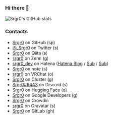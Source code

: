 ### Hi there 👋

![Srgr0's GitHub stats](https://grs-srgr0.vercel.app/api?username=Srgr0&count_private=true&show_icons=true)

### Contacts
- [Srgr0](https://github.com/Srgr0) on GitHub (sp)
- [@_Srgr0](https://twitter.com/_Srgr0) on Twitter (s)
- [Srgr0](https://qiita.com/Srgr0) on Qiita (s)
- [srgr0](https://zenn.dev/srgr0) on Zenn (g)
- [srgr0_dev](https://profile.hatena.ne.jp/srgr0_dev/) on Hatena ([Hatena Blog](https://srgr0.hatenablog.jp/) / [Sub](https://srgr0-dev.hatenablog.com) / [Sub](https://srgr0.hateblo.jp))
- [Srgr0](https://note.com/srgr0/) on note (s)
- [srgr0](https://vrchat.com/home/user/usr_203352c3-2610-4232-9a62-f262c6a03574) on VRChat (o)
- [Srgr0](https://cluster.mu/u/Srgr0) on Cluster (g)
- [Srgr0#6443](https://discordapp.com/users/958373877518585856) on Discord (s)
- [Srgr0](https://huggingface.co/srgr0) on Hugging Face (o)
- [Srgr0](https://g.dev/srgr0) on Google Developers (g)
- [Srgr0](https://crowdin.com/profile/srgr0) on Crowdin
- [srgr0](https://en.gravatar.com/srgr0) on Gravatar (s)
- [Srgr0](https://gitlab.com/Srgr0) on GitLab (gh)
